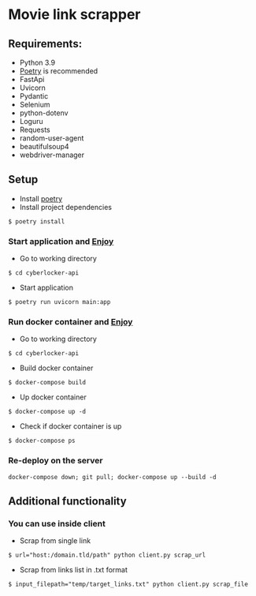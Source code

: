 # Movie link scrapper
## Requirements:
- Python 3.9
- [Poetry](https://python-poetry.org/) is recommended
- FastApi
- Uvicorn
- Pydantic
- Selenium
- python-dotenv
- Loguru
- Requests
- random-user-agent
- beautifulsoup4
- webdriver-manager
## Setup
- Install [poetry](https://python-poetry.org/docs/)
- Install project dependencies
```
$ poetry install
```
### Start application and [Enjoy](http://127.0.0.1:8090/api/docs)
- Go to working directory
```
$ cd cyberlocker-api
```
- Start application
```
$ poetry run uvicorn main:app
```
### Run docker container and [Enjoy](http://127.0.0.1:8000/api/docs)
- Go to working directory
```
$ cd cyberlocker-api
```
- Build docker container
```
$ docker-compose build
```
- Up docker container
```
$ docker-compose up -d
```
- Check if docker container is up
```
$ docker-compose ps
```
### Re-deploy on the server
```
docker-compose down; git pull; docker-compose up --build -d
```
## Additional functionality
### You can use inside client
- Scrap from single link
```
$ url="host:/domain.tld/path" python client.py scrap_url
```
- Scrap from links list in .txt format
```
$ input_filepath="temp/target_links.txt" python client.py scrap_file
```